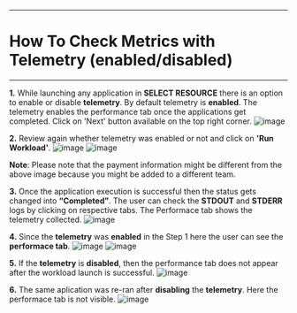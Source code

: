 ***

# How To Check Metrics with Telemetry (enabled/disabled)

***

**1.** While launching any application in **SELECT RESOURCE** there is an option to enable or disable **telemetry**.
   By default telemetry is **enabled**. The telemetry enables the performance tab once the applications get completed.
   Click on 'Next' button available on the top right corner.
   ![image](https://github.com/amddcgpuce/AMDAcceleratorCloudGuides/assets/137475004/fa82475d-8460-43d3-aa9a-8abfe786e4e0)

**2.** Review again whether telemetry was enabled or not and click on **'Run Workload'**.
   ![image](https://github.com/amddcgpuce/AMDAcceleratorCloudGuides/assets/137475004/1e69f9ce-b9d0-4f32-8ccd-5f84bfc5a8b2)
   ![image](https://github.com/amddcgpuce/AMDAcceleratorCloudGuides/assets/137475004/9b74bf69-70c9-4da9-bbce-fc9daf8fb99d)
  
   **Note**: Please note that the payment information might be different from the above image because you might be added 
   to a different team.

**3.** Once the application execution is successful then the status gets changed into **“Completed”**. The user can check the 
    **STDOUT** and **STDERR** logs by clicking on respective tabs. The Performace tab shows the telemetry collected.
    ![image](https://github.com/amddcgpuce/AMDAcceleratorCloudGuides/assets/137475004/4f3ba74a-4078-4913-80cc-64b1d2f907f7)


**4.** Since the **telemetry** was **enabled** in the Step 1 here the user can see the **performace tab**.
    ![image](https://github.com/amddcgpuce/AMDAcceleratorCloudGuides/assets/137475004/1f06e979-ef78-4e8f-8d95-aee2583c0f36)
    ![image](https://github.com/amddcgpuce/AMDAcceleratorCloudGuides/assets/137475004/e5e49087-c69a-4ba8-82e6-895d37b1896d)


**5.** If the **telemetry** is **disabled**, then the performance tab does not appear after the workload launch is successful.
    ![image](https://github.com/amddcgpuce/AMDAcceleratorCloudGuides/assets/137475004/2ba807f7-cc1a-4edc-9c7d-6175e8d6af20)

**6.** The same aplication was re-ran after **disabling** the **telemetry**. Here the performace tab is not visible.
    ![image](https://github.com/amddcgpuce/AMDAcceleratorCloudGuides/assets/137475004/ec902272-6942-4832-83f7-472c7441c317)
